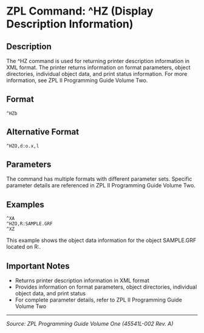 # ZPL Command: ^HZ (Display Description Information)

## Description
The ^HZ command is used for returning printer description information in XML format. The printer returns information on format parameters, object directories, individual object data, and print status information. For more information, see ZPL II Programming Guide Volume Two.

## Format
```
^HZb
```

## Alternative Format
```
^HZO,d:o.x,l
```

## Parameters
The command has multiple formats with different parameter sets. Specific parameter details are referenced in ZPL II Programming Guide Volume Two.

## Examples
```
^XA
^HZO,R:SAMPLE.GRF
^XZ
```

This example shows the object data information for the object SAMPLE.GRF located on R:.

## Important Notes
- Returns printer description information in XML format
- Provides information on format parameters, object directories, individual object data, and print status
- For complete parameter details, refer to ZPL II Programming Guide Volume Two

---
*Source: ZPL Programming Guide Volume One (45541L-002 Rev. A)*